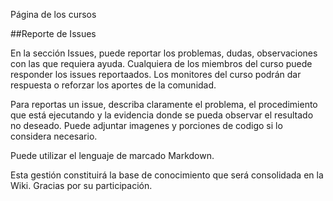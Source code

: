 Página de los cursos

##Reporte de Issues

En la sección Issues, puede reportar los problemas, dudas, observaciones con las que requiera ayuda.
Cualquiera de los miembros del curso puede responder los issues reportaados. Los monitores del curso podrán dar respuesta o reforzar los aportes de la comunidad.

Para reportas un issue, describa claramente el problema, el procedimiento que está ejecutando y la evidencia donde se pueda observar el resultado no deseado. Puede adjuntar imagenes y porciones de codigo si lo considera necesario.

Puede utilizar el lenguaje de marcado Markdown.

Esta gestión constituirá la base de conocimiento que será consolidada en la Wiki. Gracias por su participación.
